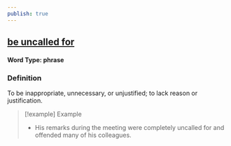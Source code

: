 ```yaml
---
publish: true
---
```


## [be uncalled for](https://dictionary.cambridge.org/dictionary/english/be-uncalled-for)

#### Word Type: phrase
### Definition
To be inappropriate, unnecessary, or unjustified; to lack reason or justification.

>[!example] Example
> - His remarks during the meeting were completely uncalled for and offended many of his colleagues.

